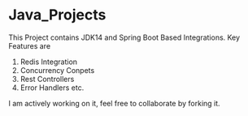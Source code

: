 # Java_Projects

This Project contains JDK14 and Spring Boot Based Integrations.
Key Features are
1. Redis Integration
2. Concurrency Conpets
3. Rest Controllers
4. Error Handlers
etc.

I am actively working on it, feel free to collaborate by  forking it.
